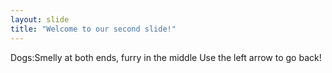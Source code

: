 ```yaml
---
layout: slide
title: "Welcome to our second slide!"
---
```

Dogs:Smelly at both ends, furry in the middle
Use the left arrow to go back!

